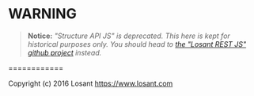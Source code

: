 WARNING
===============

> **Notice:** *"Structure API JS" is deprecated. This here is kept for historical purposes only. You should head to [the "Losant REST JS" github project](https://github.com/losant/losant-rest-js) instead.*

============

Copyright (c) 2016 Losant
https://www.losant.com
